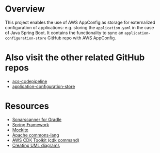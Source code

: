 # Overview
This project enables the use of AWS AppConfig as storage for externalized configuration of applications: e.g. storing the `application.yaml` in the case 
of Java Spring Boot. It contains the functionality to sync an `application-configuration-store` GitHub repo with AWS AppConfig. 

# Also visit the other related GitHub repos
- [acs-codepipeline](<https://github.com/leonjohan3/acs-codepipeline/blob/main/README.md>)
- [application-configuration-store](<https://github.com/leonjohan3/application-configuration-store/blob/main/README.md>)

# Resources
- [Sonarscanner for Gradle](<https://docs.sonarsource.com/sonarqube/latest/analyzing-source-code/scanners/sonarscanner-for-gradle/>)
- [Spring Framework](<https://docs.spring.io/spring-framework/reference/index.html>)
- [Mockito](<https://javadoc.io/doc/org.mockito/mockito-core/latest/org/mockito/Mockito.html>)
- [Apache commons-lang](<https://commons.apache.org/proper/commons-lang/javadocs/api-release/index.html>)
- [AWS CDK Toolkit (cdk command)](<https://docs.aws.amazon.com/cdk/v2/guide/cli.html>)
- [Creating UML diagrams](<https://en.wikipedia.org/wiki/UMLet>)
